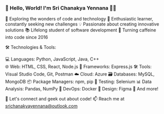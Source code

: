 ### 👋 Hello, World! I'm Sri Chanakya Yennana 👨‍💻

🔭 Exploring the wonders of code and technology
🌱 Enthusiastic learner, constantly seeking new challenges
💡 Passionate about creating innovative solutions
📚 Lifelong student of software development
🚀 Turning caffeine into code since 2016

🛠️ Technologies & Tools:

   💻 Languages: Python, JavaScript, Java, C++ <br/>
   🌐 Web: HTML, CSS, React, Node.js
   🚀 Frameworks: Express.js
   🛠️ Tools: Visual Studio Code, Git, Postman
   ☁️ Cloud: Azure
   🗃️ Databases: MySQL, MongoDB
   📦 Package Managers: npm, pip
   🧪 Testing: Selenium
   📊 Data Analysis: Pandas, NumPy
   🌱 DevOps: Docker
   🎨 Design: Figma
   🎯 And more!


💬 Let's connect and geek out about code!
📫 Reach me at srichanakyayennana@outlook.com
